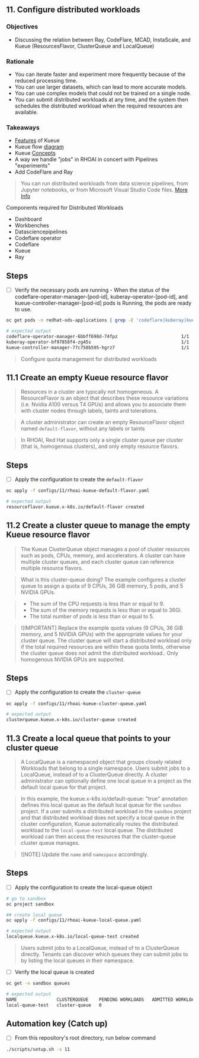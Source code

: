 ## 11. Configure distributed workloads

### Objectives

- Discussing the relation between Ray, CodeFlare, MCAD, InstaScale, and Kueue (ResourcesFlavor, ClusterQueue and LocalQueue)

### Rationale

- You can iterate faster and experiment more frequently because of the reduced processing time.
- You can use larger datasets, which can lead to more accurate models.
- You can use complex models that could not be trained on a single node.
- You can submit distributed workloads at any time, and the system then schedules the distributed workload when the required resources are available.

### Takeaways

- [Features](https://kueue.sigs.k8s.io/docs/overview/#features-overview) of Kueue
- Kueue flow [diagram](https://kueue.sigs.k8s.io/docs/overview/#high-level-kueue-operation)
- Kueue [Concepts](https://kueue.sigs.k8s.io/docs/concepts/)
- A way we handle "jobs" in RHOAI in concert with Pipelines "experiments"
- Add CodeFlare and Ray

> You can run distributed workloads from data science pipelines, from Jupyter notebooks, or from Microsoft Visual Studio Code files.
> [More Info](https://docs.redhat.com/en/documentation/red_hat_openshift_ai_self-managed/2.10/html/working_with_distributed_workloads/Configure-distributed-workloads_distributed-workloads)

Components required for Distributed Workloads

- Dashboard
- Workbenches
- Datasciencepipelines
- Codeflare operator
- Codeflare
- Kueue
- Ray

## Steps

- [ ] Verify the necessary pods are running - When the status of the codeflare-operator-manager-[pod-id], kuberay-operator-[pod-id], and kueue-controller-manager-[pod-id] pods is Running, the pods are ready to use.

```sh
oc get pods -n redhat-ods-applications | grep -E 'codeflare|kuberay|kueue'
```

```sh
# expected output
codeflare-operator-manager-6bbff698d-74fpz                        1/1     Running   7 (107m ago)   21h
kuberay-operator-bf97858f4-zg45s                                  1/1     Running   8 (10m ago)    21h
kueue-controller-manager-77c758b595-hgrz7                         1/1     Running   8 (10m ago)    21h
```

> Configure quota management for distributed workloads

## 11.1 Create an empty Kueue resource flavor

> Resources in a cluster are typically not homogeneous. A ResourceFlavor is an object that describes these resource variations (i.e. Nvidia A100 versus T4 GPUs) and allows you to associate them with cluster nodes through labels, taints and tolerations.

> A cluster administrator can create an empty ResourceFlavor object named `default-flavor`, without any labels or taints

> In RHOAI, Red Hat supports only a single cluster queue per cluster (that is, homogenous clusters), and only empty resource flavors.

## Steps

- [ ] Apply the configuration to create the `default-flavor`

```sh
oc apply -f configs/11/rhoai-kueue-default-flavor.yaml
```

```sh
# expected output
resourceflavor.kueue.x-k8s.io/default-flavor created
```

## 11.2 Create a cluster queue to manage the empty Kueue resource flavor

> The Kueue ClusterQueue object manages a pool of cluster resources such as pods, CPUs, memory, and accelerators. A cluster can have multiple cluster queues, and each cluster queue can reference multiple resource flavors.

> What is this cluster-queue doing? The example configures a cluster queue to assign a quota of 9 CPUs, 36 GiB memory, 5 pods, and 5 NVIDIA GPUs.

> - The sum of the CPU requests is less than or equal to 9.
> - The sum of the memory requests is less than or equal to 36Gi.
> - The total number of pods is less than or equal to 5.

> ![IMPORTANT]
> Replace the example quota values (9 CPUs, 36 GiB memory, and 5 NVIDIA GPUs) with the appropriate values for your cluster queue. The cluster queue will start a distributed workload only if the total required resources are within these quota limits, otherwise the cluster queue does not admit the distributed workload.. Only homogenous NVIDIA GPUs are supported.

## Steps

- [ ] Apply the configuration to create the `cluster-queue`

```sh
oc apply -f configs/11/rhoai-kueue-cluster-queue.yaml
```

```sh
# expected output
clusterqueue.kueue.x-k8s.io/cluster-queue created
```

## 11.3 Create a local queue that points to your cluster queue

> A LocalQueue is a namespaced object that groups closely related Workloads that belong to a single namespace. Users submit jobs to a LocalQueue, instead of to a ClusterQueue directly. A cluster administrator can optionally define one local queue in a project as the default local queue for that project.

> In this example, the kueue.x-k8s.io/default-queue: "true" annotation defines this local queue as the default local queue for the `sandbox` project. If a user submits a distributed workload in the `sandbox` project and that distributed workload does not specify a local queue in the cluster configuration, Kueue automatically routes the distributed workload to the `local-queue-test` local queue. The distributed workload can then access the resources that the cluster-queue cluster queue manages.

> ![NOTE]
> Update the `name` and `namespace` accordingly.

## Steps

- [ ] Apply the configuration to create the local-queue object

```sh
# go to sandbox
oc project sandbox

## create local queue
oc apply -f configs/11/rhoai-kueue-local-queue.yaml
```

```sh
# expected output
localqueue.kueue.x-k8s.io/local-queue-test created
```

> Users submit jobs to a LocalQueue, instead of to a ClusterQueue directly. Tenants can discover which queues they can submit jobs to by listing the local queues in their namespace.

- [ ] Verify the local queue is created

```sh
oc get -n sandbox queues
```

```sh
# expected output
NAME               CLUSTERQUEUE    PENDING WORKLOADS   ADMITTED WORKLOADS
local-queue-test   cluster-queue   0
```

## Automation key (Catch up)

- [ ] From this repository's root directory, run below command

```sh
./scripts/setup.sh -s 11
```

